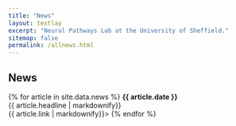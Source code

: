 ```yaml
---
title: "News"
layout: textlay
excerpt: "Neural Pathways Lab at the University of Sheffield."
sitemap: false
permalink: /allnews.html
---
```


## News

{% for article in site.data.news %}
**{{ article.date }}** <br> {{ article.headline | markdownify}} <br> {{ article.link | markdownify}}>
{% endfor %}

